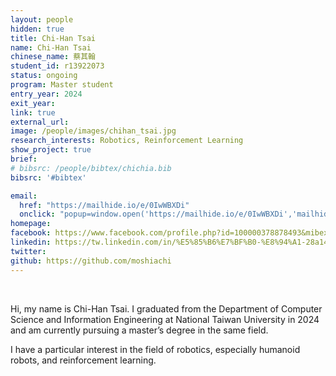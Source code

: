 ```yaml
---
layout: people
hidden: true
title: Chi-Han Tsai
name: Chi-Han Tsai
chinese_name: 蔡其翰
student_id: r13922073
status: ongoing
program: Master student
entry_year: 2024
exit_year: 
link: true
external_url:
image: /people/images/chihan_tsai.jpg
research_interests: Robotics, Reinforcement Learning
show_project: true
brief: 
# bibsrc: /people/bibtex/chichia.bib
bibsrc: '#bibtex'

email:
  href: "https://mailhide.io/e/0IwWBXDi"
  onclick: "popup=window.open('https://mailhide.io/e/0IwWBXDi','mailhidepopup','width=580,height=635'); return false;"
homepage: 
facebook: https://www.facebook.com/profile.php?id=100000378878493&mibextid=2JQ9oc
linkedin: https://tw.linkedin.com/in/%E5%85%B6%E7%BF%B0-%E8%94%A1-28a147224
twitter: 
github: https://github.com/moshiachi
---
```


<br />

Hi, my name is Chi-Han Tsai. I graduated from the Department of Computer Science and Information Engineering at National Taiwan University in 2024 and am currently pursuing a master’s degree in the same field.

I have a particular interest in the field of robotics, especially humanoid robots, and reinforcement learning. 

